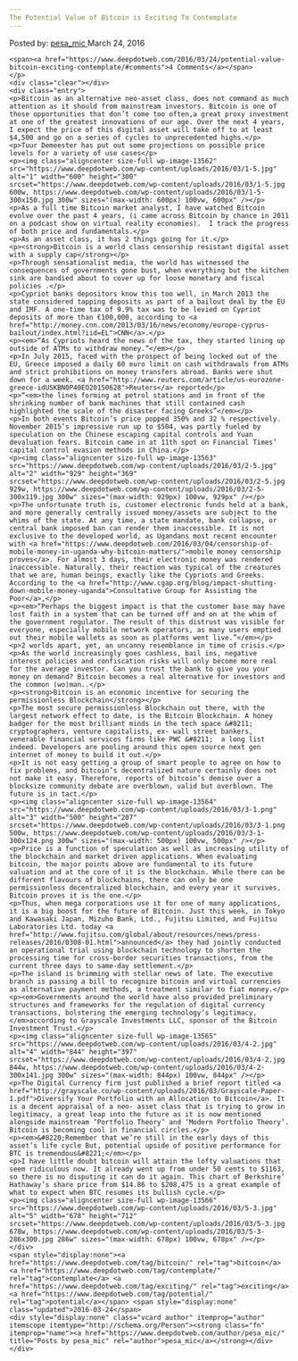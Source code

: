 ```yaml
---
The Potential Value of Bitcoin is Exciting To Contemplate
---
```

<article class="post-listing post-13561 post type-post status-publish format-standard has-post-thumbnail hentry category-deepdot-news tag-bitcoin tag-contemplate tag-exciting tag-potential">
    <div class="post-inner">
        <span>Posted by: <a href="https://www.deepdotweb.com/author/pesa_mic/" title="">pesa_mic </a></span>
    <span>March 24, 2016</span>
    
    <span><a href="https://www.deepdotweb.com/2016/03/24/potential-value-bitcoin-exciting-contemplate/#comments">4 Comments</a></span>
    </p>
    <div class="clear"></div>
    <div class="entry">
    <p>Bitcoin as an alternative neo-asset class, does not command as much attention as it should from mainstream investors. Bitcoin is one of those opportunities that don’t come too often,a great proxy investment at one of the greatest innovations of our age. Over the next 4 years, I expect the price of this digital asset will take off to at least $4,500 and go on a series of cycles to unprecedented highs.</p>
    <p>Tuur Demeester has put out some projections on possible price levels for a variety of use cases</p>
    <p><img class="aligncenter size-full wp-image-13562" src="https://www.deepdotweb.com/wp-content/uploads/2016/03/1-5.jpg" alt="1" width="600" height="300" srcset="https://www.deepdotweb.com/wp-content/uploads/2016/03/1-5.jpg 600w, https://www.deepdotweb.com/wp-content/uploads/2016/03/1-5-300x150.jpg 300w" sizes="(max-width: 600px) 100vw, 600px" /></p>
    <p>As a full time Bitcoin market analyst, I have watched Bitcoin evolve over the past 4 years, (i came across Bitcoin by chance in 2011 on a podcast show on virtual reality economies).  I track the progress of both price and fundamentals.</p>
    <p>As an asset class, it has 2 things going for it.</p>
    <p><strong>Bitcoin is a world class censorship resistant digital asset with a supply cap</strong></p>
    <p>Through sensationalist media, the world has witnessed the consequences of governments gone bust, when everything but the kitchen sink are bandied about to cover up for loose monetary and fiscal policies .</p>
    <p>Cypriot banks depositors know this too well, in March 2013 the state considered tapping deposits as part of a bailout deal by the EU and IMF. A one-time tax of 9.9% tax was to be levied on Cypriot deposits of more than €100,000, according to <a href="http://money.cnn.com/2013/03/16/news/economy/europe-cyprus-bailout/index.html?iid=EL">CNN</a>.</p>
    <p><em>“As Cypriots heard the news of the tax, they started lining up outside of ATMs to withdraw money.”</em></p>
    <p>In July 2015, faced with the prospect of being locked out of the EU, Greece imposed a daily 60 euro limit on cash withdrawals from ATMs and strict prohibitions on money transfers abroad. Banks were shut down for a week. <a href="http://www.reuters.com/article/us-eurozone-greece-idUSKBN0P40EO20150628">Reuters</a> reported</p>
    <p>“<em>the lines forming at petrol stations and in front of the shrinking number of bank machines that still contained cash highlighted the scale of the disaster facing Greeks”</em></p>
    <p>In both events Bitcoin’s price popped 350% and 32 % respectively. November 2015’s impressive run up to $504, was partly fueled by speculation on the Chinese escaping capital controls and Yuan devaluation fears. Bitcoin came in at 11th spot on Financial Times’ capital control evasion methods in China.</p>
    <p><img class="aligncenter size-full wp-image-13563" src="https://www.deepdotweb.com/wp-content/uploads/2016/03/2-5.jpg" alt="2" width="929" height="369" srcset="https://www.deepdotweb.com/wp-content/uploads/2016/03/2-5.jpg 929w, https://www.deepdotweb.com/wp-content/uploads/2016/03/2-5-300x119.jpg 300w" sizes="(max-width: 929px) 100vw, 929px" /></p>
    <p>The unfortunate truth is, customer electronic funds held at a bank, and more generally centrally issued money/assets are subject to the whims of the state. At any time, a state mandate, bank collapse, or central bank imposed ban can render them inaccessible. It is not exclusive to the developed world, as Ugandans most recent encounter with <a href="https://www.deepdotweb.com/2016/03/04/censorship-of-mobile-money-in-uganda-why-bitcoin-matters/">mobile money censorship proves</a>. For almost 3 days, their electronic money was rendered inaccessible. Naturally, their reaction was typical of the creatures that we are, human beings, exactly like the Cypriots and Greeks. According to the <a href="http://www.cgap.org/blog/impact-shutting-down-mobile-money-uganda">Consultative Group for Assisting the Poor</a>,</p>
    <p><em>“Perhaps the biggest impact is that the customer base may have lost faith in a system that can be turned off and on at the whim of the government regulator. The result of this distrust was visible for everyone, especially mobile network operators, as many users emptied out their mobile wallets as soon as platforms went live.”</em></p>
    <p>2 worlds apart, yet, an uncanny resemblance in time of crisis.</p>
    <p>As the world increasingly goes cashless, bail ins, negative interest policies and confiscation risks will only become more real for the average investor. Can you trust the bank to give you your money on demand? Bitcoin becomes a real alternative for investors and the common (wo)man..</p>
    <p><strong>Bitcoin is an economic incentive for securing the permissionless Blockchain</strong></p>
    <p>The most secure permissionless Blockchain out there, with the largest network effect to date, is the Bitcoin Blockchain. A honey badger for the most brilliant minds in the tech space &#8211; cryptographers, venture capitalists, ex- wall street bankers, venerable financial services firms like PWC &#8211;  a long list indeed. Developers are pooling around this open source next gen internet of money to build it out.</p>
    <p>It is not easy getting a group of smart people to agree on how to fix problems, and bitcoin’s decentralized nature certainly does not not make it easy. Therefore, reports of bitcoin’s demise over a blocksize community debate are overblown, valid but overblown. The future is in tact.</p>
    <p><img class="aligncenter size-full wp-image-13564" src="https://www.deepdotweb.com/wp-content/uploads/2016/03/3-1.png" alt="3" width="500" height="207" srcset="https://www.deepdotweb.com/wp-content/uploads/2016/03/3-1.png 500w, https://www.deepdotweb.com/wp-content/uploads/2016/03/3-1-300x124.png 300w" sizes="(max-width: 500px) 100vw, 500px" /></p>
    <p>Price is a function of speculation as well as increasing utility of the blockchain and market driven applications. When evaluating bitcoin, the major points above are fundamental to its future valuation and at the core of it is the blockchain. While there can be different flavours of blockchains, there can only be one permissionless decentralized blockchain, and every year it survives, Bitcoin proves it is the one.</p>
    <p>Thus, when mega corporations use it for one of many applications, it is a big boost for the future of Bitcoin. Just this week, in Tokyo and Kawasaki Japan, Mizuho Bank, Ltd., Fujitsu Limited, and Fujitsu Laboratories Ltd. today <a href="http://www.fujitsu.com/global/about/resources/news/press-releases/2016/0308-01.html">announced</a> they had jointly conducted an operational trial using blockchain technology to shorten the processing time for cross-border securities transactions, from the current three days to same-day settlement.</p>
    <p>The island is brimming with stellar news of late. The executive branch is passing a bill to recognize bitcoin and virtual currencies as alternative payment methods, a treatment similar to fiat money.</p>
    <p><em>Governments around the world have also provided preliminary structures and frameworks for the regulation of digital currency transactions, bolstering the emerging technology’s legitimacy, </em>according to Grayscale Investments LLC, sponsor of the Bitcoin Investment Trust.</p>
    <p><img class="aligncenter size-full wp-image-13565" src="https://www.deepdotweb.com/wp-content/uploads/2016/03/4-2.jpg" alt="4" width="844" height="397" srcset="https://www.deepdotweb.com/wp-content/uploads/2016/03/4-2.jpg 844w, https://www.deepdotweb.com/wp-content/uploads/2016/03/4-2-300x141.jpg 300w" sizes="(max-width: 844px) 100vw, 844px" /></p>
    <p>The Digital Currency firm just published a brief report titled <a href="http://grayscale.co/wp-content/uploads/2016/03/Grayscale-Paper-1.pdf">Diversify Your Portfolio with an Allocation to Bitcoin</a>. It is a decent appraisal of a neo- asset class that is trying to grow in legitimacy, a great leap into the future as it is now mentioned alongside mainstream ‘Portfolio Theory’ and ‘Modern Portfolio Theory’. Bitcoin is becoming cool in financial circles.</p>
    <p><em>&#8220;Remember that we’re still in the early days of this asset’s life cycle But, potential upside of positive performance for BTC is tremendous&#8221;</em></p>
    <p>I have little doubt bitcoin will attain the lofty valuations that seem ridiculous now. It already went up from under 50 cents to $1163, so there is no disputing it can do it again. This chart of Berkshire’ Hathaway’s share price from $14.86 to $208,475 is a great example of what to expect when BTC resumes its bullish cycle.</p>
    <p><img class="aligncenter size-full wp-image-13566" src="https://www.deepdotweb.com/wp-content/uploads/2016/03/5-3.jpg" alt="5" width="678" height="712" srcset="https://www.deepdotweb.com/wp-content/uploads/2016/03/5-3.jpg 678w, https://www.deepdotweb.com/wp-content/uploads/2016/03/5-3-286x300.jpg 286w" sizes="(max-width: 678px) 100vw, 678px" /></p>
    </div>
    <span style="display:none"><a href="https://www.deepdotweb.com/tag/bitcoin/" rel="tag">bitcoin</a> <a href="https://www.deepdotweb.com/tag/contemplate/" rel="tag">contemplate</a> <a href="https://www.deepdotweb.com/tag/exciting/" rel="tag">exciting</a> <a href="https://www.deepdotweb.com/tag/potential/" rel="tag">potential</a></span> <span style="display:none" class="updated">2016-03-24</span>
    <div style="display:none" class="vcard author" itemprop="author" itemscope itemtype="http://schema.org/Person"><strong class="fn" itemprop="name"><a href="https://www.deepdotweb.com/author/pesa_mic/" title="Posts by pesa_mic" rel="author">pesa_mic</a></strong></div>
    </div>
</article>

